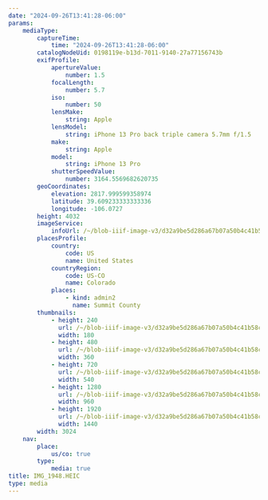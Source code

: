 ```yaml
---
date: "2024-09-26T13:41:28-06:00"
params:
    mediaType:
        captureTime:
            time: "2024-09-26T13:41:28-06:00"
        catalogNodeUid: 0198119e-b13d-7011-9140-27a77156743b
        exifProfile:
            apertureValue:
                number: 1.5
            focalLength:
                number: 5.7
            iso:
                number: 50
            lensMake:
                string: Apple
            lensModel:
                string: iPhone 13 Pro back triple camera 5.7mm f/1.5
            make:
                string: Apple
            model:
                string: iPhone 13 Pro
            shutterSpeedValue:
                number: 3164.5569682620735
        geoCoordinates:
            elevation: 2817.999599358974
            latitude: 39.609233333333336
            longitude: -106.0727
        height: 4032
        imageService:
            infoUrl: /~/blob-iiif-image-v3/d32a9be5d286a67b07a50b4c41b58c85bda610ba7559efc03a6e5a560bbe5c51/info.json
        placesProfile:
            country:
                code: US
                name: United States
            countryRegion:
                code: US-CO
                name: Colorado
            places:
                - kind: admin2
                  name: Summit County
        thumbnails:
            - height: 240
              url: /~/blob-iiif-image-v3/d32a9be5d286a67b07a50b4c41b58c85bda610ba7559efc03a6e5a560bbe5c51/full/180%2C240/0/default.jpg
              width: 180
            - height: 480
              url: /~/blob-iiif-image-v3/d32a9be5d286a67b07a50b4c41b58c85bda610ba7559efc03a6e5a560bbe5c51/full/360%2C480/0/default.jpg
              width: 360
            - height: 720
              url: /~/blob-iiif-image-v3/d32a9be5d286a67b07a50b4c41b58c85bda610ba7559efc03a6e5a560bbe5c51/full/540%2C720/0/default.jpg
              width: 540
            - height: 1280
              url: /~/blob-iiif-image-v3/d32a9be5d286a67b07a50b4c41b58c85bda610ba7559efc03a6e5a560bbe5c51/full/960%2C1280/0/default.jpg
              width: 960
            - height: 1920
              url: /~/blob-iiif-image-v3/d32a9be5d286a67b07a50b4c41b58c85bda610ba7559efc03a6e5a560bbe5c51/full/1440%2C1920/0/default.jpg
              width: 1440
        width: 3024
    nav:
        place:
            us/co: true
        type:
            media: true
title: IMG_1948.HEIC
type: media
---
```

